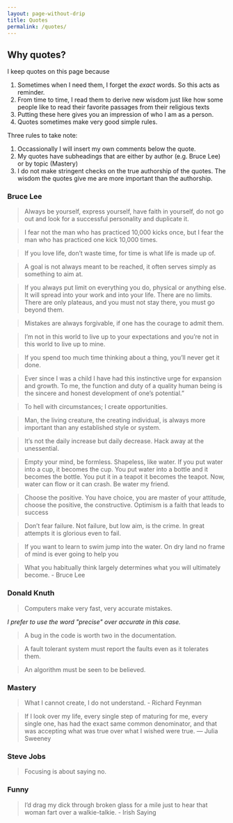 ```yaml
---
layout: page-without-drip
title: Quotes
permalink: /quotes/
---
```


## Why quotes?

I keep quotes on this page because 

1. Sometimes when I need them, I forget the *exact* words. So this acts as reminder.
2. From time to time, I read them to derive new wisdom just like how some people like to read their favorite passages from their religious texts
3. Putting these here gives you an impression of who I am as a person.
4. Quotes sometimes make very good simple rules.

Three rules to take note:

1. Occassionally I will insert my own comments below the quote.
2. My quotes have subheadings that are either by author (e.g. Bruce Lee) or by topic (Mastery)
3. I do not make stringent checks on the true authorship of the quotes. The wisdom the quotes give me are more important than the authorship.

### Bruce Lee

>Always be yourself, express yourself, have faith in yourself, do not go out and look for a successful personality and duplicate it.

> I fear not the man who has practiced 10,000 kicks once, but I fear the man who has practiced one kick 10,000 times.

> If you love life, don’t waste time, for time is what life is made up of.


> A goal is not always meant to be reached, it often serves simply as something to aim at.

 
> If you always put limit on everything you do, physical or anything else. It will spread into your work and into your life. There are no limits. There are only plateaus, and you must not stay there, you must go beyond them.

> Mistakes are always forgivable, if one has the courage to admit them.


> I’m not in this world to live up to your expectations and you’re not in this world to live up to mine.

> If you spend too much time thinking about a thing, you’ll never get it done.

 
> Ever since I was a child I have had this instinctive urge for expansion and growth. To me, the function and duty of a quality human being is the sincere and honest development of one’s potential.”

> To hell with circumstances; I create opportunities.

> Man, the living creature, the creating individual, is always more important than any established style or system.

> It’s not the daily increase but daily decrease. Hack away at the unessential.

 
> Empty your mind, be formless. Shapeless, like water. If you put water into a cup, it becomes the cup. You put water into a bottle and it becomes the bottle. You put it in a teapot it becomes the teapot. Now, water can flow or it can crash. Be water my friend.

> Choose the positive. You have choice, you are master of your attitude, choose the positive, the constructive. Optimism is a faith that leads to success

> Don’t fear failure.  Not failure, but low aim, is the crime. In great attempts it is glorious even to fail.

> If you want to learn to swim jump into the water. On dry land no frame of mind is ever going to help you

> What you habitually think largely determines what you will ultimately become. - Bruce Lee

### Donald Knuth

> Computers make very fast, very accurate mistakes. 

*I prefer to use the word "precise" over accurate in this case.*

> A bug in the code is worth two in the documentation.

> A fault tolerant system must report the faults even as it tolerates them.

> An algorithm must be seen to be believed.

### Mastery 

> What I cannot create, I do not understand. - Richard Feynman

> If I look over my life, every single step of maturing for me, every single one, has had the exact same common denominator, and that was accepting what was true over what I wished were true. — Julia Sweeney

### Steve Jobs

> Focusing is about saying no.

### Funny

> I’d drag my dick through broken glass for a mile just to hear that woman fart over a walkie-talkie. - Irish Saying

